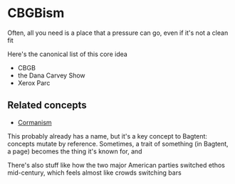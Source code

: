 # CBGBism

Often, all you need is a place that a pressure can go, even if it's not a clean fit

Here's the canonical list of this core idea

- CBGB
- the Dana Carvey Show
- Xerox Parc

## Related concepts

- [Cormanism](jnc7v-08020-rn90q-0dzxs-1rbpt)

This probably already has a name, but it's a key concept to Bagtent: concepts mutate by reference. Sometimes, a trait of something (in Bagtent, a page) becomes the thing it's known for, and

There's also stuff like how the two major American parties switched ethos mid-century, which feels almost like crowds switching bars
